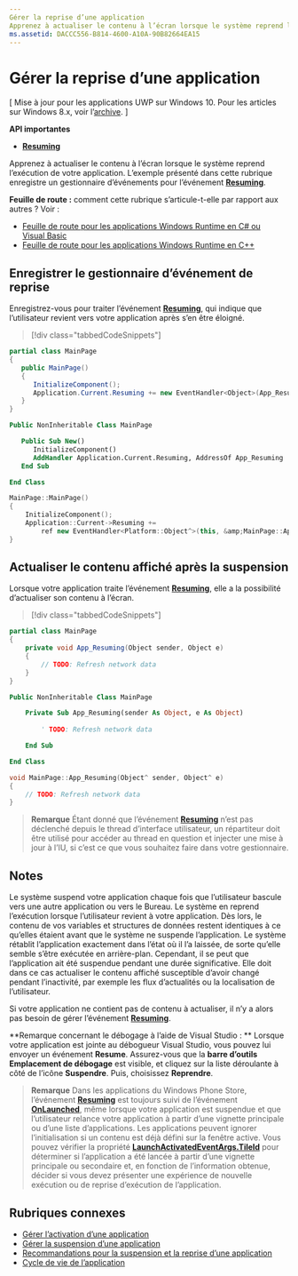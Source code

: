 ```yaml
---
Gérer la reprise d’une application
Apprenez à actualiser le contenu à l’écran lorsque le système reprend l’exécution de votre application.
ms.assetid: DACCC556-B814-4600-A10A-90B82664EA15
---
```


# Gérer la reprise d’une application


\[ Mise à jour pour les applications UWP sur Windows 10. Pour les articles sur Windows 8.x, voir l’[archive](http://go.microsoft.com/fwlink/p/?linkid=619132). \]


**API importantes**

-   [**Resuming**](https://msdn.microsoft.com/library/windows/apps/br242339)

Apprenez à actualiser le contenu à l’écran lorsque le système reprend l’exécution de votre application. L’exemple présenté dans cette rubrique enregistre un gestionnaire d’événements pour l’événement [**Resuming**](https://msdn.microsoft.com/library/windows/apps/br242339).

**Feuille de route :** comment cette rubrique s’articule-t-elle par rapport aux autres ? Voir :

-   [Feuille de route pour les applications Windows Runtime en C# ou Visual Basic](https://msdn.microsoft.com/library/windows/apps/br229583)
-   [Feuille de route pour les applications Windows Runtime en C++](https://msdn.microsoft.com/library/windows/apps/hh700360)

## Enregistrer le gestionnaire d’événement de reprise

Enregistrez-vous pour traiter l’événement [**Resuming**](https://msdn.microsoft.com/library/windows/apps/br242339), qui indique que l’utilisateur revient vers votre application après s’en être éloigné.

> [!div class="tabbedCodeSnippets"]
```cs
partial class MainPage
{
   public MainPage()
   {
      InitializeComponent();
      Application.Current.Resuming += new EventHandler<Object>(App_Resuming);
   }
}
```
```vb
Public NonInheritable Class MainPage

   Public Sub New()
      InitializeComponent() 
      AddHandler Application.Current.Resuming, AddressOf App_Resuming
   End Sub

End Class
```
```cpp
MainPage::MainPage()
{
    InitializeComponent();
    Application::Current->Resuming += 
        ref new EventHandler<Platform::Object^>(this, &amp;MainPage::App_Resuming);
}
```

## Actualiser le contenu affiché après la suspension

Lorsque votre application traite l’événement [**Resuming**](https://msdn.microsoft.com/library/windows/apps/br242339), elle a la possibilité d’actualiser son contenu à l’écran.

> [!div class="tabbedCodeSnippets"]
```cs
partial class MainPage
{
    private void App_Resuming(Object sender, Object e)
    {
        // TODO: Refresh network data
    }
}
```
```vb
Public NonInheritable Class MainPage

    Private Sub App_Resuming(sender As Object, e As Object)
 
        ' TODO: Refresh network data

    End Sub

End Class
```
```cpp
void MainPage::App_Resuming(Object^ sender, Object^ e)
{
    // TODO: Refresh network data
}
```

> **Remarque** Étant donné que l’événement [**Resuming**](https://msdn.microsoft.com/library/windows/apps/br242339) n’est pas déclenché depuis le thread d’interface utilisateur, un répartiteur doit être utilisé pour accéder au thread en question et injecter une mise à jour à l’IU, si c’est ce que vous souhaitez faire dans votre gestionnaire.

## Notes


Le système suspend votre application chaque fois que l’utilisateur bascule vers une autre application ou vers le Bureau. Le système en reprend l’exécution lorsque l’utilisateur revient à votre application. Dès lors, le contenu de vos variables et structures de données restent identiques à ce qu’elles étaient avant que le système ne suspende l’application. Le système rétablit l’application exactement dans l’état où il l’a laissée, de sorte qu’elle semble s’être exécutée en arrière-plan. Cependant, il se peut que l’application ait été suspendue pendant une durée significative. Elle doit dans ce cas actualiser le contenu affiché susceptible d’avoir changé pendant l’inactivité, par exemple les flux d’actualités ou la localisation de l’utilisateur.

Si votre application ne contient pas de contenu à actualiser, il n’y a alors pas besoin de gérer l’événement [**Resuming**](https://msdn.microsoft.com/library/windows/apps/br242339).

**Remarque concernant le débogage à l’aide de Visual Studio : ** Lorsque votre application est jointe au débogueur Visual Studio, vous pouvez lui envoyer un événement **Resume**. Assurez-vous que la **barre d’outils Emplacement de débogage** est visible, et cliquez sur la liste déroulante à côté de l’icône **Suspendre**. Puis, choisissez **Reprendre**.

> **Remarque** Dans les applications du Windows Phone Store, l’événement [**Resuming**](https://msdn.microsoft.com/library/windows/apps/br242339) est toujours suivi de l’événement [**OnLaunched**](https://msdn.microsoft.com/library/windows/apps/br242335), même lorsque votre application est suspendue et que l’utilisateur relance votre application à partir d’une vignette principale ou d’une liste d’applications. Les applications peuvent ignorer l’initialisation si un contenu est déjà défini sur la fenêtre active. Vous pouvez vérifier la propriété [**LaunchActivatedEventArgs.TileId**](https://msdn.microsoft.com/library/windows/apps/br224736) pour déterminer si l’application a été lancée à partir d’une vignette principale ou secondaire et, en fonction de l’information obtenue, décider si vous devez présenter une expérience de nouvelle exécution ou de reprise d’exécution de l’application.

## Rubriques connexes

* [Gérer l’activation d’une application](activate-an-app.md)
* [Gérer la suspension d’une application](suspend-an-app.md)
* [Recommandations pour la suspension et la reprise d’une application](https://msdn.microsoft.com/library/windows/apps/hh465088)
* [Cycle de vie de l’application](app-lifecycle.md)




<!--HONumber=Mar16_HO1-->


